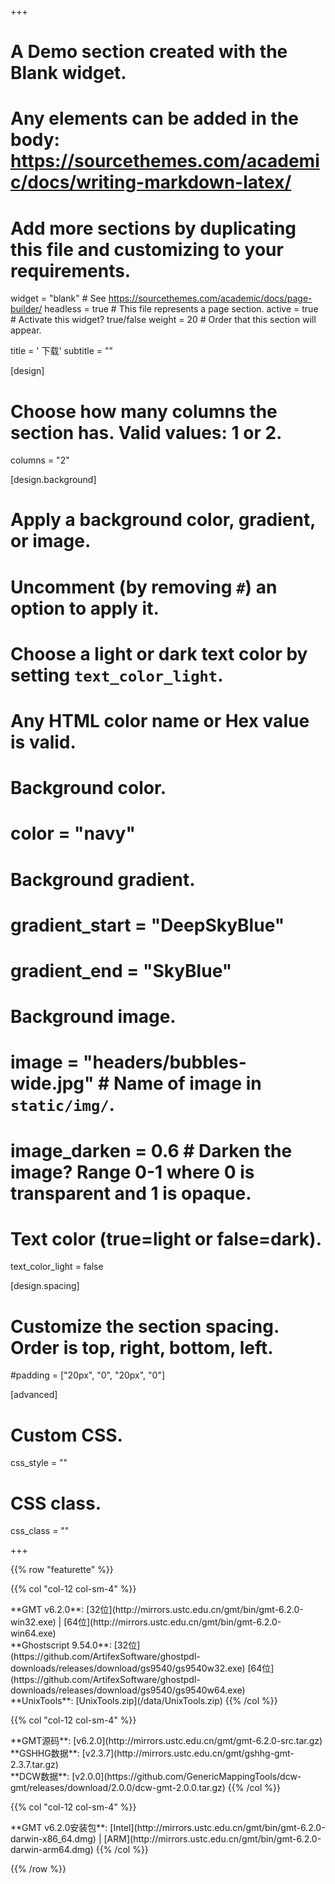 +++
# A Demo section created with the Blank widget.
# Any elements can be added in the body: https://sourcethemes.com/academic/docs/writing-markdown-latex/
# Add more sections by duplicating this file and customizing to your requirements.

widget = "blank"  # See https://sourcethemes.com/academic/docs/page-builder/
headless = true  # This file represents a page section.
active = true  # Activate this widget? true/false
weight = 20  # Order that this section will appear.

title = '<i class="fas fa-download"></i> 下载'
subtitle = ""

[design]
  # Choose how many columns the section has. Valid values: 1 or 2.
  columns = "2"

[design.background]
  # Apply a background color, gradient, or image.
  #   Uncomment (by removing `#`) an option to apply it.
  #   Choose a light or dark text color by setting `text_color_light`.
  #   Any HTML color name or Hex value is valid.

  # Background color.
  # color = "navy"

  # Background gradient.
  # gradient_start = "DeepSkyBlue"
  # gradient_end = "SkyBlue"

  # Background image.
  # image = "headers/bubbles-wide.jpg"  # Name of image in `static/img/`.
  # image_darken = 0.6  # Darken the image? Range 0-1 where 0 is transparent and 1 is opaque.

  # Text color (true=light or false=dark).
  text_color_light = false

[design.spacing]
  # Customize the section spacing. Order is top, right, bottom, left.
  #padding = ["20px", "0", "20px", "0"]

[advanced]
 # Custom CSS.
 css_style = ""

 # CSS class.
 css_class = ""

+++

{{% row "featurette" %}}

{{% col "col-12 col-sm-4" %}}

<div class="featurette-icon"><i class="fab fa-windows"></i></div>
**GMT v6.2.0**:
[32位](http://mirrors.ustc.edu.cn/gmt/bin/gmt-6.2.0-win32.exe) |
[64位](http://mirrors.ustc.edu.cn/gmt/bin/gmt-6.2.0-win64.exe)
</br>
**Ghostscript 9.54.0**:
[32位](https://github.com/ArtifexSoftware/ghostpdl-downloads/releases/download/gs9540/gs9540w32.exe)
[64位](https://github.com/ArtifexSoftware/ghostpdl-downloads/releases/download/gs9540/gs9540w64.exe)
</br>
**UnixTools**:
[UnixTools.zip](/data/UnixTools.zip)
{{% /col %}}

{{% col "col-12 col-sm-4" %}}
<div class="featurette-icon"><i class="fab fa-linux"></i></div>
**GMT源码**:
[v6.2.0](http://mirrors.ustc.edu.cn/gmt/gmt-6.2.0-src.tar.gz)
<br>
**GSHHG数据**:
[v2.3.7](http://mirrors.ustc.edu.cn/gmt/gshhg-gmt-2.3.7.tar.gz)
<br>
**DCW数据**:
[v2.0.0](https://github.com/GenericMappingTools/dcw-gmt/releases/download/2.0.0/dcw-gmt-2.0.0.tar.gz)
{{% /col %}}

{{% col "col-12 col-sm-4" %}}
<div class="featurette-icon"><i class="fab fa-apple"></i></div>
**GMT v6.2.0安装包**:
[Intel](http://mirrors.ustc.edu.cn/gmt/bin/gmt-6.2.0-darwin-x86_64.dmg) |
[ARM](http://mirrors.ustc.edu.cn/gmt/bin/gmt-6.2.0-darwin-arm64.dmg)
{{% /col %}}

{{% /row %}}
